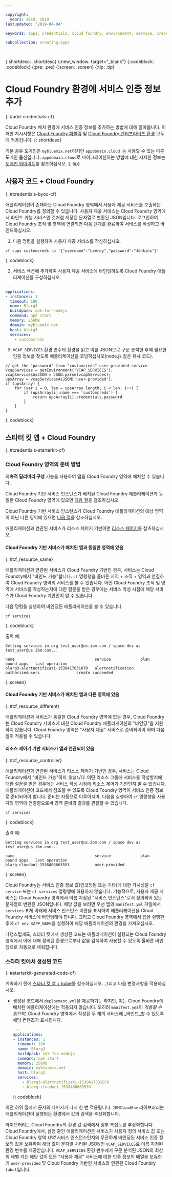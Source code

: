 ```yaml
---

copyright:
  years: 2018, 2019
lastupdated: "2019-04-04"

keywords: apps, credentials, cloud foundry, environment, service, credential, vcap_services

subcollection: creating-apps

---
```


{:shortdesc: .shortdesc}
{:new_window: target="_blank"}
{:codeblock: .codeblock}
{:pre: .pre}
{:screen: .screen}
{:tip: .tip}

# Cloud Foundry 환경에 서비스 인증 정보 추가
{: #add-credentials-cf}

Cloud Foundry 배치 환경에 서비스 인증 정보를 추가하는 방법에 대해 알아봅니다. 이러한 지시사항은 [Cloud Foundry 퍼블릭](/docs/cloud-foundry-public?topic=cloud-foundry-public-about-cf) 및 [Cloud Foundry 엔터프라이즈 환경](/docs/cloud-foundry-public?topic=cloud-foundry-public-cfee) 모두에 적용됩니다.
{: shortdesc}

기본 공유 도메인은 `mybluemix.net`이지만 `appdomain.cloud `는 사용할 수 있는 다른 도메인 옵션입니다. `appdomain.cloud`로 마이그레이션하는 방법에 대한 자세한 정보는 [도메인 업데이트](/docs/cloud-foundry-public?topic=cloud-foundry-public-update-domain)를 참조하십시오.
{: tip}

## 사용자 코드 + Cloud Foundry
{: #credentials-byoc-cf}

애플리케이션이 존재하는 Cloud Foundry 영역에서 사용자 제공 서비스를 호출하는 Cloud Foundry를 정의할 수 있습니다. 사용자 제공 서비스는 Cloud Foundry 영역에서 바인드 가능 서비스인 것처럼 저장된 문자열로 변환된 JSON입니다. 로그인하여 Cloud Foundry 조직 및 영역에 연결되면 다음 단계를 완료하여 서비스를 작성하고 바인드하십시오.

1. 다음 명령을 실행하여 사용자 제공 서비스를 작성하십시오.
  ```console
  cf cups customcreds -p '{"username":"Leeroy","password":"Jenkins"}'
  ```
  {: codeblock}

2. 서비스 섹션에 추가하여 사용자 제공 서비스에 바인딩하도록 Cloud Foundry 애플리케이션를 구성하십시오.
  ```yaml
  ---
  applications:
  - instances: 1
    timeout: 180
    name: Blarg3
    buildpack: sdk-for-nodejs
    command: npm start
    memory: 256MB
    domain: mybluemix.net
    host: blarg3
    services:
      - customcreds
  ```

3. `VCAP_SERVICES` 환경 변수의 환경을 읽고 이를 JSON으로 구문 분석한 후에 필요한 인증 정보를 찾도록 애플리케이션을 코딩하십시오(node.js 같은 유사 코드).
  ```
  // get the 'password' from "customcreds" user-provided service
  vcapServices = getEnvironment('VCAP_SERVICES');
  vcapServicesAsJSON = JSON.parse(vcapServices);
  upsArray = vcapServicesAsJSON['user-provided'];
  if (upsArray) {
      for (var i = 0, len = upsArray.length; i < len; i++) {
          if (upsArray[i].name === 'customcreds') {
              return upsArray[i].credentials.password
          }
      }
  }
  ```
{: codeblock}


## 스타터 킷 앱 + Cloud Foundry
{: #credentials-starterkit-cf}

### Cloud Foundry 영역의 준비 방법

**지속적 딜리버리 구성** 기능을 사용하여 앱을 Cloud Foundry 영역에 배치할 수 있습니다.

Cloud Foundry 기반 서비스 인스턴스가 배치된 Cloud Foundry 애플리케이션과 동일한 Cloud Foundry 영역에 있으면 [다음 절](/docs/apps?topic=creating-apps-add-credentials-cf)을 참조하십시오.

Cloud Foundry 기반 서비스 인스턴스가 Cloud Foundry 애플리케이션의 대상 영역이 아닌 다른 영역에 있으면 [다음 절](/docs/apps?topic=creating-apps-add-credentials-cf#cf_resource_different)을 참조하십시오.

애플리케이션과 연관된 서비스가 리소스 제어기 기반이면 [리소스 제어기](/docs/apps?topic=creating-apps-add-credentials-cf#cf_resource_controller)를 참조하십시오.

#### Cloud Foundry 기반 서비스가 배치된 앱과 동일한 영역에 있음
{: #cf_resource_same}

애플리케이션과 연관된 서비스가 Cloud Foundry 기반인 경우, 서비스는 Cloud Foundry에서 "바인드 가능"합니다. `cf` 명령행을 올바른 지역 + 조직 + 영역과 연결하여 Cloud Foundry 영역의 서비스를 볼 수 있습니다. 어떤 Cloud Foundry 조직 및 영역에 서비스를 작성하는지에 대한 질문을 받은 경우에는 서비스 작성 시점에 해당 서비스가 Cloud Foundry 기반인지 알 수 있습니다.

다음 명령을 실행하여 바인딩된 애플리케이션을 볼 수 있습니다.
```console
cf services
```
{: codeblock}

출력 예:
```
Getting services in org test_user@us.ibm.com / space dev as test_user@us.ibm.com...

name                                   service             plan              bound apps   last operation
blarg3-alertnotificati-1538417831070   alertnotification   authorizedusers                create succeeded
```
{: screen}

#### Cloud Foundry 기반 서비스가 배치된 앱과 다른 영역에 있음
{: #cf_resource_different}

애플리케이션과 서비스가 동일한 Cloud Foundry 영역에 없는 경우, Cloud Foundry는 Cloud Foundry 서비스에 대한 Cloud Foundry 애플리케이션의 "바인딩"을 지원하지 않습니다. Cloud Foundry 영역은 "사용자 제공" 서비스로 준비되어야 하며 다음 절이 적용될 수 있습니다.

#### 리소스 제어기 기반 서비스가 앱과 연관되어 있음
{: #cf_resource_controller}

애플리케이션과 연관된 서비스가 리소스 제어기 기반인 경우, 서비스는 Cloud Foundry에서 "바인드 가능"하지 _않습니다_. 어떤 리소스 그룹에 서비스를 작성할지에 대한 질문을 받은 경우에는 서비스 작성 시점에 리소스 제어기 기반인지 알 수 있습니다. 애플리케이션이 코드에서 참조할 수 있도록 Cloud Foundry 영역이 서비스 인증 정보로 준비되어야 합니다. 준비는 자동으로 이루어지며, 다음을 실행하여 `cf` 명령행을 사용자의 영역에 연결함으로써 영역 준비의 결과를 관찰할 수 있습니다.
```console
cf services
```
{: codeblock}

출력 예:
```
Getting services in org test_user@us.ibm.com / space dev as test_user@us.ibm.com...

name                                   service             plan              bound apps   last operation
blarg-cloudant-1538408663553           user-provided
```
{: screen}

Cloud Foundry는 서비스 인증 정보 값(인코딩됨 또는 기타)에 대한 가시성을 `cf service` 또는 `cf services` 명령행에 허용하지 않습니다. 기능적으로, 사용자 제공 서비스는 Cloud Foundry 영역에서 이름 지정된 "서비스 인스턴스"로서 정의되어 있는 문자열로 변환된 JSON입니다. 해당 값을 보려면 우선 앱의 `manifest.yml` 파일에서 `services` 표제 아래에 서비스 인스턴스 이름을 표시하여 애플리케이션을 Cloud Foundry 서비스에 바인딩해야 합니다. 그리고 Cloud Foundry 영역에서 앱을 실행한 후에 `cf env $APP_NAME`을 실행하여 해당 애플리케이션의 환경을 가져오십시오.

다행스럽게도, 스타터 킷에서 생성된 코드는 애플리케이션이 실행되는 Cloud Foundry 영역에서 이에 대해 정의된 환경으로부터 값을 검색하여 사용할 수 있도록 올바른 바인딩으로 자동으로 채워집니다.

### 스타터 킷에서 생성된 코드
{: #starterkit-generated-code-cf}

계속하기 전에 [스타터 킷 앱 + kube](/docs/apps?topic=creating-apps-add-credentials-kube#credentials-starterkit-kube-gencode)를 참조하십시오. 그리고 다음 변경사항을 적용하십시오.

* 생성된 코드에서 `deployment.yml`을 제공하기는 하지만, 이는 Cloud Foundry에 배치된 애플리케이션에는 적용되지 않습니다. 오히려 `manifest.yml`이 _적용될 수 있으며_, Cloud Foundry 영역에서 작성된 두 개의 서비스에 _바인드_할 수 있도록 해당 컨텐츠가 표시됩니다.
  ```yaml
  ---
  applications:
  - instances: 1
    timeout: 180
    name: Blarg3
    buildpack: sdk-for-nodejs
    command: npm start
    memory: 256MB
    domain: mybluemix.net
    host: blarg3
    services:
      - blarg3-alertnotificati-1538417831070
      - blarg-cloudant-1538408663553
  ```
  {: codeblock}

이전 하위 절에서 문서의 나머지가 다시 한 번 적용됩니다. `IBMCloudEnv` 라이브러리는 애플리케이션이 실행되는 환경에서 값의 검색을 추상화합니다.

라이브러리는 Cloud Foundry의 환경 값 검색에서 일부 복잡도를 추상화합니다. Cloud Foundry에서, 실행 중인 애플리케이션은 서비스가 사용자 정의 서비스 값 또는 Cloud Foundry 영역 _내의_ 서비스 인스턴스인지와 무관하게 바인딩된 서비스 인증 정보의 값을 보유하며 해당 값이 문자열 처리된 JSON인 `VCAP_SERVICES`로 이름 지정된 환경 변수를 제공받습니다. `VCAP_SERVICES` 환경 변수에서 구문 분석된 JSON의 최상위 레벨 키는 해당 값이 모든 "사용자 제공" 서비스에 대한 인증 정보의 배열을 보유한 키 `user-provided` 및 Cloud Foundry 기반인 서비스와 연관된 Cloud Foundry `label`입니다.
